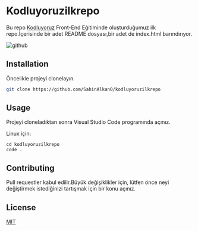 # Kodluyoruzilkrepo
 Bu repo [Kodluyoruz](https://www.kodluyoruz.org)  Front-End Eğitiminde oluşturduğumuz ilk repo.İçerisinde bir adet README dosyası,bir adet de index.html barındırıyor.

![github](github.png)

## Installation
Öncelikle projeyi clonelayın.
```bash
git clone https://github.com/SahinAlkan0/kodluyoruzilkrepo
```

## Usage
Projeyi cloneladıktan sonra Visual Studio Code programında açınız.

Linux için:
```linux
cd kodluyoruzilkrepo
code .
```

## Contributing
Pull requestler kabul edilir.Büyük değişiklikler için, lütfen önce neyi değiştirmek istediğinizi tartışmak için bir konu açınız.

## License
[MIT](https://choosealicense.com/licenses/mit/)